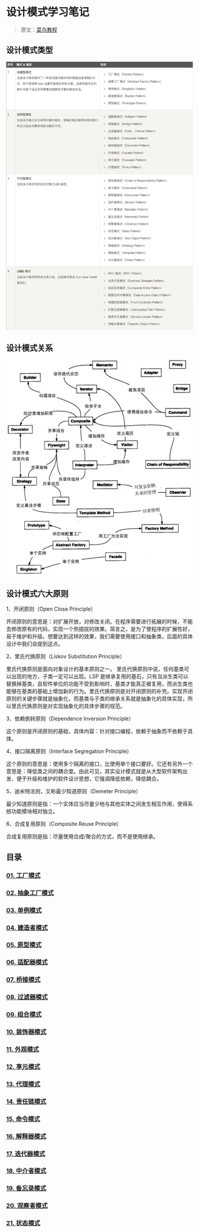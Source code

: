 # 设计模式学习笔记

> 原文：[菜鸟教程](https://www.runoob.com/design-pattern/design-pattern-tutorial.html)

## 设计模式类型

![设计模式类型](DP-Type.png)

## 设计模式关系

![设计模式关系](DP-Relation.png)

## 设计模式六大原则

1、开闭原则（Open Close Principle）

开闭原则的意思是：对扩展开放，对修改关闭。在程序需要进行拓展的时候，不能去修改原有的代码，实现一个热插拔的效果。简言之，是为了使程序的扩展性好，易于维护和升级。想要达到这样的效果，我们需要使用接口和抽象类，后面的具体设计中我们会提到这点。

2、里氏代换原则（Liskov Substitution Principle）

里氏代换原则是面向对象设计的基本原则之一。 里氏代换原则中说，任何基类可以出现的地方，子类一定可以出现。LSP 是继承复用的基石，只有当派生类可以替换掉基类，且软件单位的功能不受到影响时，基类才能真正被复用，而派生类也能够在基类的基础上增加新的行为。里氏代换原则是对开闭原则的补充。实现开闭原则的关键步骤就是抽象化，而基类与子类的继承关系就是抽象化的具体实现，所以里氏代换原则是对实现抽象化的具体步骤的规范。

3、依赖倒转原则（Dependence Inversion Principle）

这个原则是开闭原则的基础，具体内容：针对接口编程，依赖于抽象而不依赖于具体。

4、接口隔离原则（Interface Segregation Principle）

这个原则的意思是：使用多个隔离的接口，比使用单个接口要好。它还有另外一个意思是：降低类之间的耦合度。由此可见，其实设计模式就是从大型软件架构出发、便于升级和维护的软件设计思想，它强调降低依赖，降低耦合。

5、迪米特法则，又称最少知道原则（Demeter Principle）

最少知道原则是指：一个实体应当尽量少地与其他实体之间发生相互作用，使得系统功能模块相对独立。

6、合成复用原则（Composite Reuse Principle）

合成复用原则是指：尽量使用合成/聚合的方式，而不是使用继承。
## 目录

### [01. 工厂模式](DP-01-Factory/factoryNote.md)

### [02. 抽象工厂模式](DP-02-AbstractFactory/abstractFactoryNote.md)

### [03. 单例模式](DP-03-Singleton/singletonNote.md)

### [04. 建造者模式](DP-04-Builder/builderNote.md)

### [05. 原型模式](DP-05-Prototype/prototypeNote.md)

### [06. 适配器模式](DP-06-Adapter/adapterNote.md)

### [07. 桥接模式](DP-07-Bridge/bridgeNote.md)

### [08. 过滤器模式](DP-08-Filter/filterNote.md)

### [09. 组合模式](DP-09-Composite/compositeNote.md)

### [10. 装饰器模式](DP-10-Decorator/decoratorNote.md)

### [11. 外观模式](DP-11-Facade/facadeNote.md)

### [12. 享元模式](DP-12-Flyweight/flyweightNote.md)

### [13. 代理模式](DP-13-Proxy/proxyNote.md)

### [14. 责任链模式](DP-14-ChainOfResp/chainOfRespNote.md)

### [15. 命令模式](DP-15-Command/commandNote.md)

### [16. 解释器模式](DP-16-Interpreter/interpreterNote.md)

### [17. 迭代器模式](DP-17-Iterator/iteratorNote.md)

### [18. 中介者模式](DP-18-Mediator/mediatorNote.md)

### [19. 备忘录模式](DP-19-Memento/mementoNote.md)

### [20. 观察者模式](DP-20-Observer/observerNote.md)

### [21. 状态模式](DP-21-State/stateNote.md)

